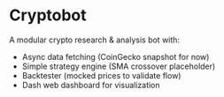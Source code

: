 # Cryptobot
A modular crypto research & analysis bot with:
- Async data fetching (CoinGecko snapshot for now)
- Simple strategy engine (SMA crossover placeholder)
- Backtester (mocked prices to validate flow)
- Dash web dashboard for visualization
